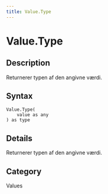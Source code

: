 ```yaml
---
title: Value.Type
---
```


# Value.Type


## Description

Returnerer typen af den angivne værdi.


## Syntax

```powerquery
Value.Type(
    value as any
) as type
```


## Details

Returnerer typen af den angivne værdi.



## Category
Values
